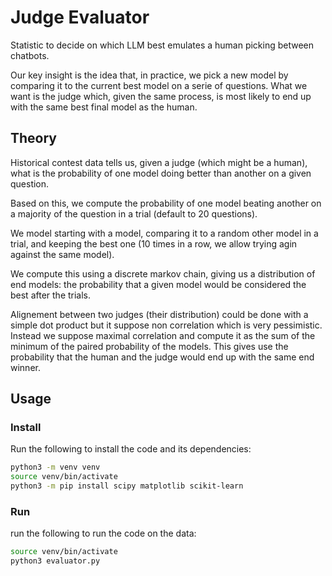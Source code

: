 # Judge Evaluator

Statistic to decide on which LLM best emulates a human picking between chatbots.

Our key insight is the idea that, in practice, we pick a new model by comparing it to the current best model on a serie of questions.
What we want is the judge which, given the same process, is most likely to end up with the same best final model as the human.

## Theory

Historical contest data tells us, given a judge (which might be a human), what is the probability of one model doing better than another on a given question.

Based on this, we compute the probability of one model beating another on a majority of the question in a trial (default to 20 questions).

We model starting with a model, comparing it to a random other model in a trial, and keeping the best one (10 times in a row, we allow trying agin against the same model).

We compute this using a discrete markov chain, giving us a distribution of end models: the probability that a given model would be considered the best after the trials.

Alignement between two judges (their distribution) could be done with a simple dot product but it suppose non correlation which is very pessimistic.
Instead we suppose maximal correlation and compute it as the sum of the minimum of the paired probability of the models.
This gives use the probability that the human and the judge would end up with the same end winner.

## Usage

### Install

Run the following to install the code and its dependencies:

```sh
python3 -m venv venv
source venv/bin/activate
python3 -m pip install scipy matplotlib scikit-learn
```

### Run

run the following to run the code on the data:

```sh
source venv/bin/activate
python3 evaluator.py
```
